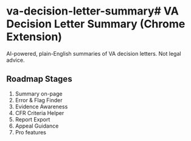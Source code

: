 # va-decision-letter-summary# VA Decision Letter Summary (Chrome Extension)
AI-powered, plain-English summaries of VA decision letters. Not legal advice.

## Roadmap Stages
1) Summary on-page
2) Error & Flag Finder
3) Evidence Awareness
4) CFR Criteria Helper
5) Report Export
6) Appeal Guidance
7) Pro features
